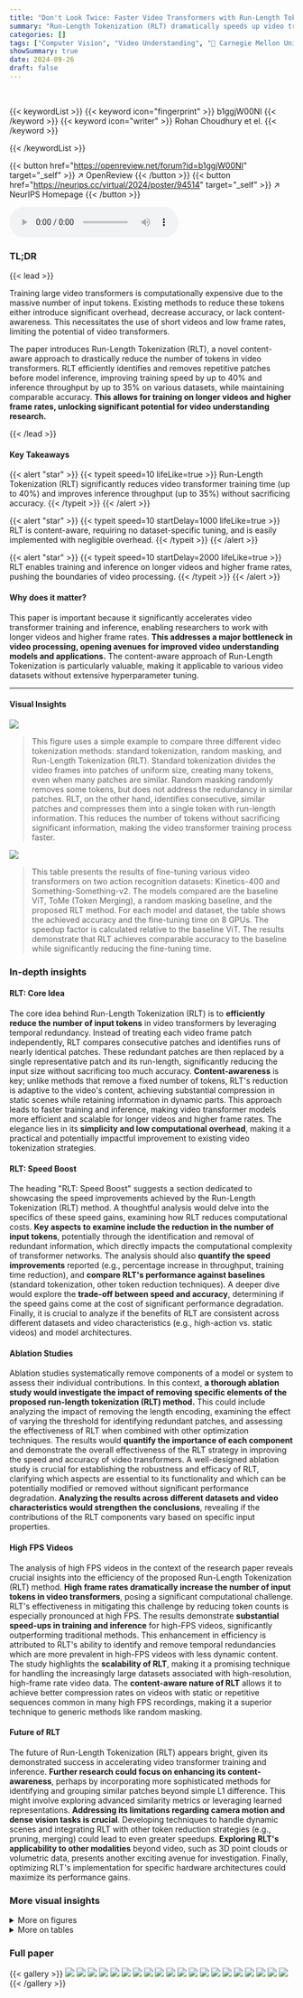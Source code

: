 ```yaml
---
title: "Don't Look Twice: Faster Video Transformers with Run-Length Tokenization"
summary: "Run-Length Tokenization (RLT) dramatically speeds up video transformer training and inference by efficiently removing redundant video tokens, matching baseline model performance with significant time ..."
categories: []
tags: ["Computer Vision", "Video Understanding", "🏢 Carnegie Mellon University",]
showSummary: true
date: 2024-09-26
draft: false
---
```


<br>

{{< keywordList >}}
{{< keyword icon="fingerprint" >}} b1ggjW00NI {{< /keyword >}}
{{< keyword icon="writer" >}} Rohan Choudhury et el. {{< /keyword >}}
 
{{< /keywordList >}}

{{< button href="https://openreview.net/forum?id=b1ggjW00NI" target="_self" >}}
↗ OpenReview
{{< /button >}}
{{< button href="https://neurips.cc/virtual/2024/poster/94514" target="_self" >}}
↗ NeurIPS Homepage
{{< /button >}}


<audio controls>
    <source src="https://ai-paper-reviewer.com/b1ggjW00NI/podcast.wav" type="audio/wav">
    Your browser does not support the audio element.
</audio>


### TL;DR


{{< lead >}}

Training large video transformers is computationally expensive due to the massive number of input tokens. Existing methods to reduce these tokens either introduce significant overhead, decrease accuracy, or lack content-awareness.  This necessitates the use of short videos and low frame rates, limiting the potential of video transformers.



The paper introduces Run-Length Tokenization (RLT), a novel content-aware approach to drastically reduce the number of tokens in video transformers. RLT efficiently identifies and removes repetitive patches before model inference, improving training speed by up to 40% and inference throughput by up to 35% on various datasets, while maintaining comparable accuracy.  **This allows for training on longer videos and higher frame rates, unlocking significant potential for video understanding research.**

{{< /lead >}}


#### Key Takeaways

{{< alert "star" >}}
{{< typeit speed=10 lifeLike=true >}} Run-Length Tokenization (RLT) significantly reduces video transformer training time (up to 40%) and improves inference throughput (up to 35%) without sacrificing accuracy. {{< /typeit >}}
{{< /alert >}}

{{< alert "star" >}}
{{< typeit speed=10 startDelay=1000 lifeLike=true >}} RLT is content-aware, requiring no dataset-specific tuning, and is easily implemented with negligible overhead. {{< /typeit >}}
{{< /alert >}}

{{< alert "star" >}}
{{< typeit speed=10 startDelay=2000 lifeLike=true >}} RLT enables training and inference on longer videos and higher frame rates, pushing the boundaries of video processing. {{< /typeit >}}
{{< /alert >}}

#### Why does it matter?
This paper is important because it significantly accelerates video transformer training and inference, enabling researchers to work with longer videos and higher frame rates.  **This addresses a major bottleneck in video processing, opening avenues for improved video understanding models and applications.** The content-aware approach of Run-Length Tokenization is particularly valuable, making it applicable to various video datasets without extensive hyperparameter tuning.

------
#### Visual Insights



![](https://ai-paper-reviewer.com/b1ggjW00NI/figures_1_1.jpg)

> This figure uses a simple example to compare three different video tokenization methods: standard tokenization, random masking, and Run-Length Tokenization (RLT).  Standard tokenization divides the video frames into patches of uniform size, creating many tokens, even when many patches are similar. Random masking randomly removes some tokens, but does not address the redundancy in similar patches. RLT, on the other hand, identifies consecutive, similar patches and compresses them into a single token with run-length information. This reduces the number of tokens without sacrificing significant information, making the video transformer training process faster.





![](https://ai-paper-reviewer.com/b1ggjW00NI/tables_5_1.jpg)

> This table presents the results of fine-tuning various video transformers on two action recognition datasets: Kinetics-400 and Something-Something-v2.  The models compared are the baseline ViT, ToMe (Token Merging), a random masking baseline, and the proposed RLT method.  For each model and dataset, the table shows the achieved accuracy and the fine-tuning time on 8 GPUs.  The speedup factor is calculated relative to the baseline ViT. The results demonstrate that RLT achieves comparable accuracy to the baseline while significantly reducing the fine-tuning time.





### In-depth insights


#### RLT: Core Idea
The core idea behind Run-Length Tokenization (RLT) is to **efficiently reduce the number of input tokens** in video transformers by leveraging temporal redundancy.  Instead of treating each video frame patch independently, RLT compares consecutive patches and identifies runs of nearly identical patches. These redundant patches are then replaced by a single representative patch and its run-length, significantly reducing the input size without sacrificing too much accuracy.  **Content-awareness** is key; unlike methods that remove a fixed number of tokens, RLT's reduction is adaptive to the video's content, achieving substantial compression in static scenes while retaining information in dynamic parts.  This approach leads to faster training and inference, making video transformer models more efficient and scalable for longer videos and higher frame rates. The elegance lies in its **simplicity and low computational overhead**, making it a practical and potentially impactful improvement to existing video tokenization strategies.

#### RLT: Speed Boost
The heading "RLT: Speed Boost" suggests a section dedicated to showcasing the speed improvements achieved by the Run-Length Tokenization (RLT) method.  A thoughtful analysis would delve into the specifics of these speed gains, examining how RLT reduces computational costs.  **Key aspects to examine include the reduction in the number of input tokens**, potentially through the identification and removal of redundant information, which directly impacts the computational complexity of transformer networks. The analysis should also **quantify the speed improvements** reported (e.g., percentage increase in throughput, training time reduction), and **compare RLT's performance against baselines** (standard tokenization, other token reduction techniques). A deeper dive would explore the **trade-off between speed and accuracy**, determining if the speed gains come at the cost of significant performance degradation. Finally, it is crucial to analyze if the benefits of RLT are consistent across different datasets and video characteristics (e.g., high-action vs. static videos) and model architectures.

#### Ablation Studies
Ablation studies systematically remove components of a model or system to assess their individual contributions.  In this context, **a thorough ablation study would investigate the impact of removing specific elements of the proposed run-length tokenization (RLT) method.** This could include analyzing the impact of removing the length encoding, examining the effect of varying the threshold for identifying redundant patches, and assessing the effectiveness of RLT when combined with other optimization techniques.  The results would **quantify the importance of each component** and demonstrate the overall effectiveness of the RLT strategy in improving the speed and accuracy of video transformers. A well-designed ablation study is crucial for establishing the robustness and efficacy of RLT, clarifying which aspects are essential to its functionality and which can be potentially modified or removed without significant performance degradation. **Analyzing the results across different datasets and video characteristics would strengthen the conclusions**, revealing if the contributions of the RLT components vary based on specific input properties.

#### High FPS Videos
The analysis of high FPS videos in the context of the research paper reveals crucial insights into the efficiency of the proposed Run-Length Tokenization (RLT) method.  **High frame rates dramatically increase the number of input tokens in video transformers**, posing a significant computational challenge. RLT's effectiveness in mitigating this challenge by reducing token counts is especially pronounced at high FPS.  The results demonstrate **substantial speed-ups in training and inference** for high-FPS videos, significantly outperforming traditional methods.  This enhancement in efficiency is attributed to RLT's ability to identify and remove temporal redundancies which are more prevalent in high-FPS videos with less dynamic content.  The study highlights the **scalability of RLT**, making it a promising technique for handling the increasingly large datasets associated with high-resolution, high-frame rate video data. The **content-aware nature of RLT** allows it to achieve better compression rates on videos with static or repetitive sequences common in many high FPS recordings, making it a superior technique to generic methods like random masking.

#### Future of RLT
The future of Run-Length Tokenization (RLT) appears bright, given its demonstrated success in accelerating video transformer training and inference.  **Further research could focus on enhancing its content-awareness**, perhaps by incorporating more sophisticated methods for identifying and grouping similar patches beyond simple L1 difference. This might involve exploring advanced similarity metrics or leveraging learned representations.  **Addressing its limitations regarding camera motion and dense vision tasks is crucial**.  Developing techniques to handle dynamic scenes and integrating RLT with other token reduction strategies (e.g., pruning, merging) could lead to even greater speedups.  **Exploring RLT's applicability to other modalities** beyond video, such as 3D point clouds or volumetric data, presents another exciting avenue for investigation.  Finally, optimizing RLT's implementation for specific hardware architectures could maximize its performance gains.


### More visual insights

<details>
<summary>More on figures
</summary>


![](https://ai-paper-reviewer.com/b1ggjW00NI/figures_2_1.jpg)

> This figure illustrates the Run-Length Tokenization (RLT) process.  It starts by splitting input video frames into uniform patches (1). Then, it computes the differences between consecutive frames to identify areas with minimal change (2). Patches with low difference are pruned, and the remaining patches are grouped to calculate their temporal run-length (3). Finally, length embeddings are added to these tokens before passing them into a video transformer (4). This method efficiently reduces the number of input tokens by identifying and removing redundant information.


![](https://ai-paper-reviewer.com/b1ggjW00NI/figures_6_1.jpg)

> This figure shows the relationship between the relative speedup achieved by using Run-Length Tokenization (RLT) and the Top-1 accuracy of the model on the Kinetics-400 dataset. Different lines represent different model sizes (ViT-B, ViT-L, ViT-H).  Each model size is tested with different values of the hyperparameter τ (threshold). The x-axis shows relative speedup compared to the baseline (standard tokenization), and the y-axis represents Top-1 accuracy. The results indicate that RLT achieves a good trade-off between speed and accuracy with lower values of τ, but the accuracy drops significantly when τ is greater than 0.1.


![](https://ai-paper-reviewer.com/b1ggjW00NI/figures_8_1.jpg)

> This figure shows four examples of how the Run-Length Tokenization (RLT) method identifies and removes redundant image patches in video sequences.  The patches that are removed due to redundancy are shown in gray.  The top example shows a video sequence with a mostly static background, where RLT effectively removes the redundant background patches and only retains the changing elements. The bottom examples show varying levels of motion in the video sequences; RLT removes fewer patches where there is significant motion.


![](https://ai-paper-reviewer.com/b1ggjW00NI/figures_9_1.jpg)

> This figure shows the effect of the hyperparameter tau (τ) on the performance of Run-Length Tokenization (RLT).  Different rows represent different values of τ, ranging from 0 to 0.2. Each row displays a sequence of video frames, with the grayed-out patches indicating those removed by RLT at that particular τ value. At low τ values, only the most obviously redundant patches are removed, preserving most information. As τ increases, more and more patches are removed, leading to more aggressive compression but potentially losing more information, particularly when subtle movements are present.


![](https://ai-paper-reviewer.com/b1ggjW00NI/figures_15_1.jpg)

> This figure shows example visualizations of how the Run-Length Tokenization (RLT) method works. The grayed-out sections represent tokens that have been compressed due to redundancy (unchanging content across frames).  The top example highlights how RLT effectively removes redundant background tokens while preserving dynamic elements. The bottom example shows a scenario with significant camera or subject motion, resulting in less compression because fewer tokens are considered redundant.


</details>




<details>
<summary>More on tables
</summary>


![](https://ai-paper-reviewer.com/b1ggjW00NI/tables_6_1.jpg)
> This table presents the inference-time results of different video transformer models on Kinetics-400 and Something-Something-v2 datasets.  It compares the top-1 accuracy, GFLOPs (floating-point operations), clips per second (throughput), and speedup relative to the baseline ViT model for standard tokenization, Token Merging, STA, Random Masking, and the proposed RLT method.  The results show that RLT achieves a good balance between accuracy and speed, outperforming other methods in many cases.

![](https://ai-paper-reviewer.com/b1ggjW00NI/tables_6_2.jpg)
> This table presents the training results of different models on two action recognition datasets: Kinetics-400 and Something-Something-v2.  It compares the standard ViT model against variations using Run-Length Tokenization (RLT), with and without random masking. The table shows the accuracy achieved and the fine-tuning time for each model on both datasets.  RLT demonstrates significant time reduction with comparable accuracy.

![](https://ai-paper-reviewer.com/b1ggjW00NI/tables_7_1.jpg)
> This table shows the number of tokens before and after applying the Run-Length Tokenization (RLT) method on various datasets at different frame rates (FPS).  The percentage reduction in tokens achieved by RLT is also presented, highlighting its effectiveness in reducing computational cost, especially for longer videos with many static frames. Notice that the token reduction is more significant at higher FPS and on datasets with significant amounts of static content.

![](https://ai-paper-reviewer.com/b1ggjW00NI/tables_7_2.jpg)
> This table presents the results of training video transformers on two action recognition datasets: Kinetics-400 and Something-Something-v2.  It compares the performance and training time of four different models: the baseline ViT-B and ViT-L, and versions of these models that incorporate the proposed Run-Length Tokenization (RLT) method. The table shows that RLT significantly reduces the training time (wall-clock time) without a significant drop in accuracy, demonstrating the method's effectiveness in accelerating the training process of video transformers.

</details>




### Full paper

{{< gallery >}}
<img src="https://ai-paper-reviewer.com/b1ggjW00NI/1.png" class="grid-w50 md:grid-w33 xl:grid-w25" />
<img src="https://ai-paper-reviewer.com/b1ggjW00NI/2.png" class="grid-w50 md:grid-w33 xl:grid-w25" />
<img src="https://ai-paper-reviewer.com/b1ggjW00NI/3.png" class="grid-w50 md:grid-w33 xl:grid-w25" />
<img src="https://ai-paper-reviewer.com/b1ggjW00NI/4.png" class="grid-w50 md:grid-w33 xl:grid-w25" />
<img src="https://ai-paper-reviewer.com/b1ggjW00NI/5.png" class="grid-w50 md:grid-w33 xl:grid-w25" />
<img src="https://ai-paper-reviewer.com/b1ggjW00NI/6.png" class="grid-w50 md:grid-w33 xl:grid-w25" />
<img src="https://ai-paper-reviewer.com/b1ggjW00NI/7.png" class="grid-w50 md:grid-w33 xl:grid-w25" />
<img src="https://ai-paper-reviewer.com/b1ggjW00NI/8.png" class="grid-w50 md:grid-w33 xl:grid-w25" />
<img src="https://ai-paper-reviewer.com/b1ggjW00NI/9.png" class="grid-w50 md:grid-w33 xl:grid-w25" />
<img src="https://ai-paper-reviewer.com/b1ggjW00NI/10.png" class="grid-w50 md:grid-w33 xl:grid-w25" />
<img src="https://ai-paper-reviewer.com/b1ggjW00NI/11.png" class="grid-w50 md:grid-w33 xl:grid-w25" />
<img src="https://ai-paper-reviewer.com/b1ggjW00NI/12.png" class="grid-w50 md:grid-w33 xl:grid-w25" />
<img src="https://ai-paper-reviewer.com/b1ggjW00NI/13.png" class="grid-w50 md:grid-w33 xl:grid-w25" />
<img src="https://ai-paper-reviewer.com/b1ggjW00NI/14.png" class="grid-w50 md:grid-w33 xl:grid-w25" />
<img src="https://ai-paper-reviewer.com/b1ggjW00NI/15.png" class="grid-w50 md:grid-w33 xl:grid-w25" />
<img src="https://ai-paper-reviewer.com/b1ggjW00NI/16.png" class="grid-w50 md:grid-w33 xl:grid-w25" />
<img src="https://ai-paper-reviewer.com/b1ggjW00NI/17.png" class="grid-w50 md:grid-w33 xl:grid-w25" />
<img src="https://ai-paper-reviewer.com/b1ggjW00NI/18.png" class="grid-w50 md:grid-w33 xl:grid-w25" />
<img src="https://ai-paper-reviewer.com/b1ggjW00NI/19.png" class="grid-w50 md:grid-w33 xl:grid-w25" />
<img src="https://ai-paper-reviewer.com/b1ggjW00NI/20.png" class="grid-w50 md:grid-w33 xl:grid-w25" />
{{< /gallery >}}